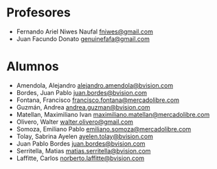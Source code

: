# Profesores
* Fernando Ariel Niwes Naufal fniwes@gmail.com
* Juan Facundo Donato genuinefafa@gmail.com

# Alumnos
* Amendola, Alejandro alejandro.amendola@bvision.com
* Bordes, Juan Pablo juan.bordes@bvision.com
* Fontana, Francisco francisco.fontana@mercadolibre.com
* Guzmán, Andrea andrea.guzman@bvision.com
* Matellan, Maximiliano Ivan maximiliano.matellan@mercadolibre.com
* Olivero, Walter walter.olivero@gmail.com
* Somoza, Emiliano Pablo emiliano.somoza@mercadolibre.com
* Tolay, Sabrina Ayelen ayelen.tolay@bvision.com
* Juan Pablo Bordes juan.bordes@bvision.com
* Serritella, Matias matias.serritella@bvision.com
* Laffitte, Carlos norberto.laffitte@bvision.com
